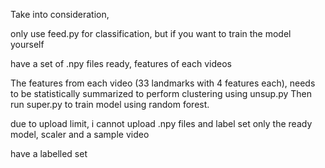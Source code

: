 Take into consideration, 

only use feed.py for classification, but if you want to train the model yourself

have a set of .npy files ready, features of each videos

The features from each video (33 landmarks with 4 features each), needs to be statistically summarized to perform clustering using unsup.py
Then run super.py to train model using random forest.

due to upload limit, i cannot upload .npy files and label set
only the ready model, scaler and a sample video

have a labelled set 
